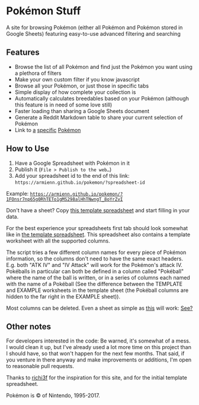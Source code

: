# Pokémon Stuff

A site for browsing Pokémon (either all Pokémon and Pokémon stored in Google Sheets) featuring easy-to-use advanced filtering and searching

## Features

* Browse the list of all Pokémon and find just the Pokémon you want using a plethora of filters
* Make your own custom filter if you know javascript
* Browse all your Pokémon, or just those in specific tabs
* Simple display of how complete your collection is
* Automatically calculates breedables based on your Pokémon (although this feature is in need of some love still)
* Faster loading than sharing a Google Sheets document
* Generate a Reddit Markdown table to share your current selection of Pokémon
* Link to [a](https://armienn.github.io/pokemon/#Magearna) [specific](https://armienn.github.io/pokemon/#123) [Pokémon](https://armienn.github.io/pokemon/#nidoran-m)

## How to Use

1. Have a Google Spreadsheet with Pokémon in it
2. Publish it (`File > Publish to the web…`)
3. Add your spreadsheet id to the end of this link: `https://armienn.github.io/pokemon/?spreadsheet-id`

Example: [`https://armienn.github.io/pokemon/?1FOnsr7np65g0RhTETo1gMS298alHhTNwngT_8oYrZvI`](https://armienn.github.io/pokemon/?1FOnsr7np65g0RhTETo1gMS298alHhTNwngT_8oYrZvI)

Don't have a sheet? Copy [this template spreadsheet](https://docs.google.com/spreadsheets/d/1mhDDWpfizdO1AitOMzAxODRQYNlHQAkpRRqBauzn4cI/edit?usp=sharing) and start filling in your data.

For the best experience your spreadsheets first tab should look somewhat like in [the template spreadsheet](https://docs.google.com/spreadsheets/d/1mhDDWpfizdO1AitOMzAxODRQYNlHQAkpRRqBauzn4cI/edit?usp=sharing). This spreadsheet also contains a template worksheet with all the supported columns.

The script tries a few different column names for every piece of Pokémon information, so the columns don't need to have the same exact headers. E.g. both "ATK IV" and "IV Attack" will work for the Pokémon's attack IV. Pokéballs in particular can both be defined in a column called "Pokéball" where the name of the ball is written, or in a series of columns each named with the name of a Pokéball (See the difference between the TEMPLATE and EXAMPLE worksheets in the template sheet (the Pokéball columns are hidden to the far right in the EXAMPLE sheet)).

Most columns can be deleted. Even a sheet as simple as [this](https://docs.google.com/spreadsheets/d/1Co8N7zAWXhPnKHTUOdPbLunalSDoGyDVoftpvV0IxDY/edit?usp=sharing) will work: [See?](https://armienn.github.io/pokemon/?1Co8N7zAWXhPnKHTUOdPbLunalSDoGyDVoftpvV0IxDY#1)

## Other notes

For developers interested in the code: Be warned, it's somewhat of a mess. I would clean it up, but I've already used a lot more time on this project than I should have, so that won't happen for the next few months. That said, if you venture in there anyway and make improvements or additions, I'm open to reasonable pull requests.

Thanks to [richi3f](https://github.com/richi3f) for the inspiration for this site, and for the initial template spreadsheet.

Pokémon is &copy; of Nintendo, 1995-2017.
